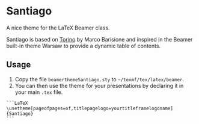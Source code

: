Santiago
========

A nice theme for the LaTeX Beamer class.

Santiago is based on [Torino](http://blog.barisione.org/2007-09/torino-a-pretty-theme-for-latex-beamer/) by Marco Barisione and inspired in the Beamer built-in theme Warsaw to provide a dynamic table of contents.

## Usage

  1. Copy the file `beamerthemeSantiago.sty` to `~/texmf/tex/latex/beamer`.
  2. You can then use the theme for your presentations by declaring it in your main `.tex` file.

    ```LaTeX
    \usetheme[pageofpages=of,titlepagelogo=yourtitleframelogoname]{Santiago}
    ``` 
